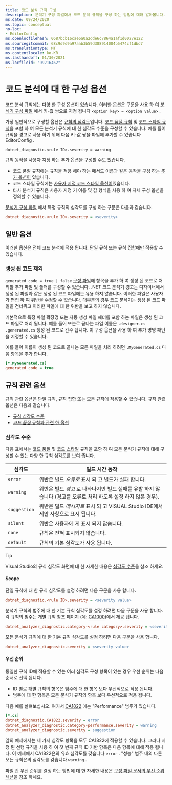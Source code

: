 ```yaml
---
title: 코드 분석 규칙 구성
description: 분석기 구성 파일에서 코드 분석 규칙을 구성 하는 방법에 대해 알아봅니다.
ms.date: 09/24/2020
ms.topic: conceptual
no-loc:
- EditorConfig
ms.openlocfilehash: 0687bcb16cae6a0a2dde6c7864a1af1d0027e122
ms.sourcegitcommit: 68c9d9d9a97aab3b59d388914004b5474cf1dbd7
ms.translationtype: MT
ms.contentlocale: ko-KR
ms.lasthandoff: 01/30/2021
ms.locfileid: "99216462"
---
```

# <a name="configuration-options-for-code-analysis"></a>코드 분석에 대 한 구성 옵션

코드 분석 규칙에는 다양 한 구성 옵션이 있습니다. 이러한 옵션은 구문을 사용 하 여 [분석기 구성 파일](configuration-files.md) 에서 키-값 쌍으로 지정 됩니다 `<option key> = <option value>` .

가장 일반적으로 구성할 옵션은 [규칙의 심각도](#severity-level)입니다. [코드 품질 규칙](quality-rules/index.md) 및 [코드 스타일 규칙](style-rules/index.md)을 포함 하 여 모든 분석기 규칙에 대 한 심각도 수준을 구성할 수 있습니다. 예를 들어 규칙을 경고로 사용 하기 위해 다음 키-값 쌍을 파일에 추가할 수 있습니다 EditorConfig .

`dotnet_diagnostic.<rule ID>.severity = warning`

규칙 동작을 사용자 지정 하는 추가 옵션을 구성할 수도 있습니다.

- 코드 품질 규칙에는 규칙을 적용 해야 하는 메서드 이름과 같은 동작을 구성 하는 [추가 옵션이](code-quality-rule-options.md) 있습니다.
- 코드 스타일 규칙에는 [사용자 지정 코드 스타일 옵션이](code-style-rule-options.md)있습니다.
- 타사 분석기 규칙은 사용자 지정 키 이름 및 값 형식을 사용 하 여 자체 구성 옵션을 정의할 수 있습니다.

[분석기 구성 파일](configuration-files.md) 에서 특정 규칙의 심각도를 구성 하는 구문은 다음과 같습니다.

```ini
dotnet_diagnostic.<rule ID>.severity = <severity>
```

## <a name="general-options"></a>일반 옵션

이러한 옵션은 전체 코드 분석에 적용 됩니다. 단일 규칙 또는 규칙 집합에만 적용할 수 있습니다.

### <a name="exclude-generated-code"></a>생성 된 코드 제외

`generated_code = true | false` [구성 파일](configuration-files.md)에 항목을 추가 하 여 생성 된 코드로 처리할 추가 파일 및 폴더를 구성할 수 있습니다. .NET 코드 분석기 경고는 디자이너에서 생성 된 파일과 같은 생성 된 코드 파일에는 유용 하지 않습니다. 이러한 파일은 사용자가 편집 하 여 위반을 수정할 수 없습니다. 대부분의 경우 코드 분석기는 생성 된 코드 파일을 건너뛰고 이러한 파일에 대 한 위반을 보고 하지 않습니다.

기본적으로 특정 파일 확장명 또는 자동 생성 파일 헤더를 포함 하는 파일은 생성 된 코드 파일로 처리 됩니다. 예를 들어 또는로 끝나는 파일 이름은 `.designer.cs` `.generated.cs` 생성 된 코드로 간주 됩니다. 이 구성 옵션을 사용 하 여 추가 명명 패턴을 지정할 수 있습니다.

예를 들어 이름이 생성 된 코드로 끝나는 모든 파일을 처리 하려면 `.MyGenerated.cs` 다음 항목을 추가 합니다.

```ini
[*.MyGenerated.cs]
generated_code = true
```

## <a name="rule-specific-options"></a>규칙 관련 옵션

규칙 관련 옵션은 단일 규칙, 규칙 집합 또는 모든 규칙에 적용할 수 있습니다. 규칙 관련 옵션은 다음과 같습니다.

- [규칙 심각도 수준](#severity-level)
- [*코드 품질* 규칙과 관련 한 옵션](code-quality-rule-options.md)

### <a name="severity-level"></a>심각도 수준

다음 표에서는 [코드 품질](quality-rules/index.md) 및 [코드 스타일](style-rules/index.md) 규칙을 포함 하 여 모든 분석기 규칙에 대해 구성할 수 있는 다양 한 규칙 심각도를 보여 줍니다.

| 심각도 | 빌드 시간 동작 |
|-|-|
| `error` | 위반은 빌드 *오류로* 표시 되 고 빌드가 실패 합니다.|
| `warning` | 위반은 빌드 *경고* 로 나타나지만 빌드 실패를 유발 하지 않습니다 (경고를 오류로 처리 하도록 설정 하지 않은 경우). |
| `suggestion` | 위반은 빌드 *메시지로* 표시 되 고 VISUAL Studio IDE에서 제안 사항으로 표시 됩니다. |
| `silent` | 위반은 사용자에 게 표시 되지 않습니다. |
| `none` | 규칙은 전혀 표시되지 않습니다. |
| `default` | 규칙의 기본 심각도가 사용 됩니다. |

> [!TIP]
> Visual Studio의 규칙 심각도 화면에 대 한 자세한 내용은 [심각도 수준](/visualstudio/ide/editorconfig-language-conventions#severity-levels)을 참조 하세요.

#### <a name="scope"></a>Scope

단일 규칙에 대 한 규칙 심각도를 설정 하려면 다음 구문을 사용 합니다.

```ini
dotnet_diagnostic.<rule ID>.severity = <severity value>
```

분석기 규칙의 범주에 대 한 기본 규칙 심각도를 설정 하려면 다음 구문을 사용 합니다. 각 규칙의 범주는 개별 규칙 참조 페이지 (예: [CA1000](quality-rules/ca1000.md))에서 제공 됩니다.

```ini
dotnet_analyzer_diagnostic.category-<rule category>.severity = <severity value>
```

모든 분석기 규칙에 대 한 기본 규칙 심각도를 설정 하려면 다음 구문을 사용 합니다.

```ini
dotnet_analyzer_diagnostic.severity = <severity value>
```

#### <a name="precedence"></a>우선 순위

동일한 규칙 ID에 적용할 수 있는 여러 심각도 구성 항목이 있는 경우 우선 순위는 다음 순서로 선택 됩니다.

- ID 별로 개별 규칙의 항목은 범주에 대 한 항목 보다 우선적으로 적용 됩니다.
- 범주에 대 한 항목은 모든 분석기 규칙의 항목 보다 우선적으로 적용 됩니다.

다음 예를 살펴보십시오. 여기서 [CA1822](/visualstudio/code-quality/ca1822) 에는 "Performance" 범주가 있습니다.

```ini
[*.cs]
dotnet_diagnostic.CA1822.severity = error
dotnet_analyzer_diagnostic.category-performance.severity = warning
dotnet_analyzer_diagnostic.severity = suggestion
```

앞의 예제에서는 세 가지 심각도 항목을 모두 CA1822에 적용할 수 있습니다. 그러나 지정 된 선행 규칙을 사용 하 여 첫 번째 규칙 ID 기반 항목은 다음 항목에 대해 적용 됩니다. 이 예제에서 CA1822은의 유효 심각도를 갖습니다 `error` . "성능" 범주 내의 다른 모든 규칙은의 심각도를 갖습니다 `warning` .

파일 간 우선 순위를 결정 하는 방법에 대 한 자세한 내용은 [구성 파일 문서의 우선 순위 섹션](configuration-files.md#precedence)을 참조 하세요.
